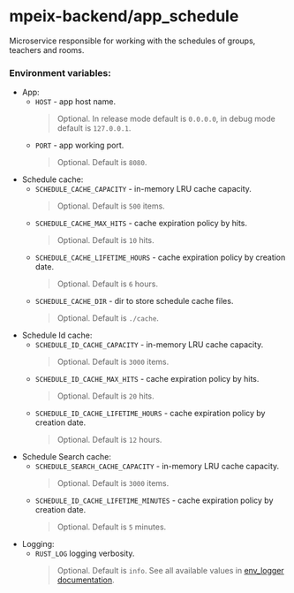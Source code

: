 # mpeix-backend/app_schedule

Microservice responsible for working with the schedules of groups, teachers and rooms.

### Environment variables:
- App:
  - `HOST` - app host name. 
    > Optional. In release mode default is `0.0.0.0`, in debug mode default is `127.0.0.1`.
  - `PORT` - app working port.
    > Optional. Default is `8080`.
- Schedule cache:
  - `SCHEDULE_CACHE_CAPACITY` - in-memory LRU cache capacity. 
    > Optional. Default is `500` items.
  - `SCHEDULE_CACHE_MAX_HITS` - cache expiration policy by hits. 
    > Optional. Default is `10` hits.
  - `SCHEDULE_CACHE_LIFETIME_HOURS` - cache expiration policy by creation date. 
    > Optional. Default is `6` hours.
  - `SCHEDULE_CACHE_DIR` - dir to store schedule cache files. 
    > Optional. Default is `./cache`.
- Schedule Id cache:
  - `SCHEDULE_ID_CACHE_CAPACITY` - in-memory LRU cache capacity. 
    > Optional. Default is `3000` items.
  - `SCHEDULE_ID_CACHE_MAX_HITS` - cache expiration policy by hits.
    > Optional. Default is `20` hits.
  - `SCHEDULE_ID_CACHE_LIFETIME_HOURS` - cache expiration policy by creation date. 
    > Optional. Default is `12` hours.
- Schedule Search cache:
  - `SCHEDULE_SEARCH_CACHE_CAPACITY` - in-memory LRU cache capacity. 
    > Optional. Default is `3000` items.
  - `SCHEDULE_ID_CACHE_LIFETIME_MINUTES` - cache expiration policy by creation date.
    > Optional. Default is `5` minutes.
- Logging:
  - `RUST_LOG` logging verbosity. 
    > Optional. Default is `info`. See all available values in [env_logger documentation](https://docs.rs/env_logger/latest/env_logger/).
